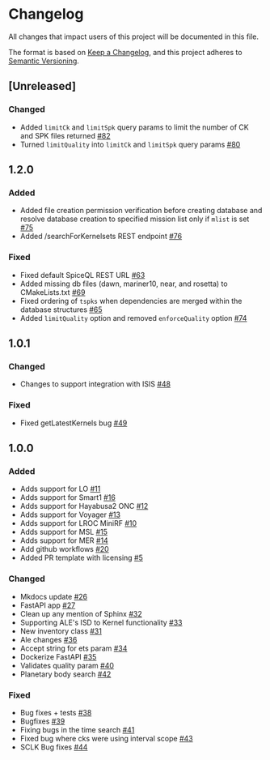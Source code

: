 # Changelog

All changes that impact users of this project will be documented in this file.

The format is based on [Keep a Changelog](https://keepachangelog.com/en/1.0.0/),
and this project adheres to [Semantic Versioning](https://semver.org/spec/v2.0.0.html).

<!---
This document is intended for users of the applications and API. Changes to things
like tests should not be noted in this document.

When updating this file for a PR, add an entry for your change under Unreleased
and one of the following headings:
 - Added - for new features.
 - Changed - for changes in existing functionality.
 - Deprecated - for soon-to-be removed features.
 - Removed - for now removed features.
 - Fixed - for any bug fixes.
 - Security - in case of vulnerabilities.

If the heading does not yet exist under Unreleased, then add it as a 3rd heading,
with three #.


When preparing for a public release candidate add a new 2nd heading, with two #, under
Unreleased with the version number and the release date, in year-month-day
format. Then, add a link for the new version at the bottom of this document and
update the Unreleased link so that it compares against the latest release tag.


When preparing for a bug fix release create a new 2nd heading above the Fixed
heading to indicate that only the bug fixes and security fixes are in the bug fix
release.
-->

## [Unreleased]

### Changed
- Added `limitCk` and `limitSpk` query params to limit the number of CK and SPK files returned [#82](https://github.com/DOI-USGS/SpiceQL/pull/82)
- Turned `limitQuality` into `limitCk` and `limitSpk` query params [#80](https://github.com/DOI-USGS/SpiceQL/pull/80)

## 1.2.0

### Added
- Added file creation permission verification before creating database and resolve database creation to specified mission list only if `mlist` is set [#75](https://github.com/DOI-USGS/SpiceQL/pull/75)
- Added /searchForKernelsets REST endpoint [#76](https://github.com/DOI-USGS/SpiceQL/pull/76)

### Fixed
- Fixed default SpiceQL REST URL [#63](https://github.com/DOI-USGS/SpiceQL/pull/63)
- Added missing db files (dawn, mariner10, near, and rosetta) to CMakeLists.txt [#69](https://github.com/DOI-USGS/SpiceQL/pull/69)
- Fixed ordering of `tspks` when dependencies are merged within the database structures [#65](https://github.com/DOI-USGS/SpiceQL/pull/65)
- Added `limitQuality` option and removed `enforceQuality` option [#74](https://github.com/DOI-USGS/SpiceQL/pull/74)

## 1.0.1

### Changed
- Changes to support integration with ISIS [#48](https://github.com/DOI-USGS/SpiceQL/pull/48)

### Fixed
- Fixed getLatestKernels bug [#49](https://github.com/DOI-USGS/SpiceQL/pull/49)

## 1.0.0

### Added

- Adds support for LO [#11](https://github.com/DOI-USGS/SpiceQL/issues/11)
- Adds support for Smart1 [#16](https://github.com/DOI-USGS/SpiceQL/issues/16)
- Adds support for Hayabusa2 ONC [#12](https://github.com/DOI-USGS/SpiceQL/issues/12)
- Adds support for Voyager [#13](https://github.com/DOI-USGS/SpiceQL/issues/13)
- Adds support for LROC MiniRF [#10](https://github.com/DOI-USGS/SpiceQL/issues/10)
- Adds support for MSL [#15](https://github.com/DOI-USGS/SpiceQL/issues/15)
- Adds support for MER [#14](https://github.com/DOI-USGS/SpiceQL/issues/14)
- Add github workflows [#20](https://github.com/DOI-USGS/SpiceQL/pull/20)
- Added PR template with licensing [#5](https://github.com/DOI-USGS/SpiceQL/pull/5)

### Changed

- Mkdocs update [#26](https://github.com/DOI-USGS/SpiceQL/pull/26)
- FastAPI app [#27](https://github.com/DOI-USGS/SpiceQL/pull/27)
- Clean up any mention of Sphinx [#32](https://github.com/DOI-USGS/SpiceQL/pull/32)
- Supporting ALE's ISD to Kernel functionality [#33](https://github.com/DOI-USGS/SpiceQL/pull/33)
- New inventory class [#31](https://github.com/DOI-USGS/SpiceQL/pull/31)
- Ale changes [#36](https://github.com/DOI-USGS/SpiceQL/pull/36)
- Accept string for ets param [#34](https://github.com/DOI-USGS/SpiceQL/pull/34)
- Dockerize FastAPI [#35](https://github.com/DOI-USGS/SpiceQL/pull/35)
- Validates quality param [#40](https://github.com/DOI-USGS/SpiceQL/pull/40)
- Planetary body search [#42](https://github.com/DOI-USGS/SpiceQL/pull/42)

### Fixed
- Bug fixes + tests [#38](https://github.com/DOI-USGS/SpiceQL/pull/38)
- Bugfixes [#39](https://github.com/DOI-USGS/SpiceQL/pull/39)
- Fixing bugs in the time search [#41](https://github.com/DOI-USGS/SpiceQL/pull/41)
- Fixed bug where cks were using interval scope [#43](https://github.com/DOI-USGS/SpiceQL/pull/43)
- SCLK Bug fixes [#44](https://github.com/DOI-USGS/SpiceQL/pull/44)

